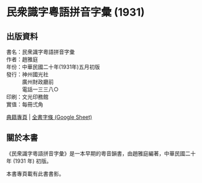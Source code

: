 民衆識字粵語拼音字彙 (1931)
===========================

出版資料
--------
書名：民衆識字粵語拼音字彙 <br>
作者：趙雅庭 <br>
年份：中華民國二十年(1931年)五月初版 <br>
發行：神州國光社 <br>
　　　廣州財政廳前 <br>
　　　電話一三三八○ <br>
印刷：文光印務館 <br>
實值：每冊弍角 <br>

[典籍專頁](https://chiu1931.jyut.net/) | [全書字條 (Google Sheet)](https://goo.gl/eq31sc)

關於本書
--------
《民衆識字粵語拼音字彙》是一本早期的粵音韻書，由趙雅庭編著，中華民國二十年 (1931 年) 初版。

本書專頁載有此書書影。